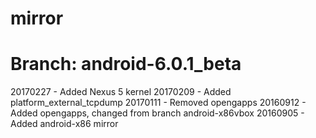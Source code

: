 # mirror
# Branch: android-6.0.1_beta

20170227 - Added Nexus 5 kernel
20170209 - Added platform_external_tcpdump
20170111 - Removed opengapps
20160912 - Added opengapps, changed from branch android-x86vbox
20160905 - Added android-x86 mirror
